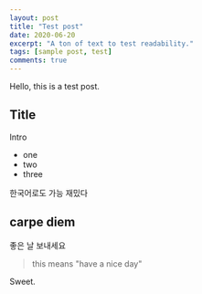 ```yaml
---
layout: post
title: "Test post"
date: 2020-06-20
excerpt: "A ton of text to test readability."
tags: [sample post, test]
comments: true
---
```



Hello,
this is a test post.

## Title

Intro

* one
* two
* three

한국어로도 가능
재밌다

## carpe diem

좋은 날 보내세요
> this means "have a nice day"

Sweet.
